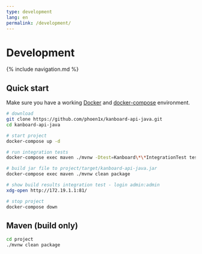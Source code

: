 ```yaml
---
type: development
lang: en
permalink: /development/
---
```


# Development

{% include navigation.md %}

## Quick start

Make sure you have a working [Docker](https://docs.docker.com/engine/installation/) and
[docker-compose](https://docs.docker.com/compose/install/) environment.

```bash
# download
git clone https://github.com/phoen1x/kanboard-api-java.git
cd kanboard-api-java

# start project
docker-compose up -d

# run integration tests
docker-compose exec maven ./mvnw -Dtest=Kanboard\*\*IntegrationTest test

# build jar file to project/target/kanboard-api-java.jar
docker-compose exec maven ./mvnw clean package

# show build results integration test - login admin:admin
xdg-open http://172.19.1.1:81/

# stop project
docker-compose down
```

## Maven (build only)

```bash
cd project
./mvnw clean package
```
